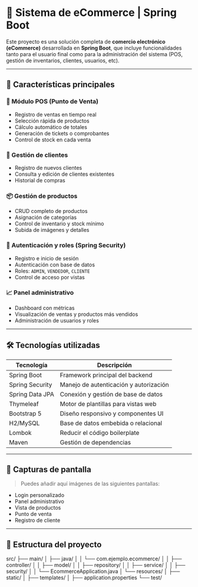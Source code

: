 # 🛒 Sistema de eCommerce | Spring Boot

Este proyecto es una solución completa de **comercio electrónico (eCommerce)** desarrollada en **Spring Boot**, que incluye funcionalidades tanto para el usuario final como para la administración del sistema (POS, gestión de inventarios, clientes, usuarios, etc).

---

## 🚀 Características principales

### 🧾 Módulo POS (Punto de Venta)
- Registro de ventas en tiempo real
- Selección rápida de productos
- Cálculo automático de totales
- Generación de tickets o comprobantes
- Control de stock en cada venta

### 👤 Gestión de clientes
- Registro de nuevos clientes
- Consulta y edición de clientes existentes
- Historial de compras

### 📦 Gestión de productos
- CRUD completo de productos
- Asignación de categorías
- Control de inventario y stock mínimo
- Subida de imágenes y detalles

### 🔐 Autenticación y roles (Spring Security)
- Registro e inicio de sesión
- Autenticación con base de datos
- Roles: `ADMIN`, `VENDEDOR`, `CLIENTE`
- Control de acceso por vistas

### 📈 Panel administrativo
- Dashboard con métricas
- Visualización de ventas y productos más vendidos
- Administración de usuarios y roles

---

## 🛠️ Tecnologías utilizadas

| Tecnología      | Descripción                              |
|----------------|------------------------------------------|
| Spring Boot     | Framework principal del backend          |
| Spring Security | Manejo de autenticación y autorización   |
| Spring Data JPA | Conexión y gestión de base de datos      |
| Thymeleaf       | Motor de plantillas para vistas web      |
| Bootstrap 5     | Diseño responsivo y componentes UI       |
| H2/MySQL        | Base de datos embebida o relacional      |
| Lombok          | Reducir el código boilerplate            |
| Maven           | Gestión de dependencias                  |

---

## 📸 Capturas de pantalla

> Puedes añadir aquí imágenes de las siguientes pantallas:
- Login personalizado
- Panel administrativo
- Vista de productos
- Punto de venta
- Registro de cliente

---

## 📂 Estructura del proyecto

src/
├── main/
│ ├── java/
│ │ └── com.ejemplo.ecommerce/
│ │ ├── controller/
│ │ ├── model/
│ │ ├── repository/
│ │ ├── service/
│ │ ├── security/
│ │ └── EcommerceApplication.java
│ └── resources/
│ ├── static/
│ ├── templates/
│ ├── application.properties
└── test/
